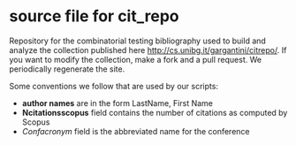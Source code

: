 
# source file for cit_repo

Repository for the combinatorial testing bibliography  used to build and analyze the collection published here http://cs.unibg.it/gargantini/citrepo/.
If you want to modify the collection, make a fork and a pull request. We periodically regenerate the site.

Some conventions we follow that are used by our scripts:

   * **author names** are in the form LastName, First Name 
   * **Ncitationsscopus** field contains the number of citations as computed by Scopus
   * *Confacronym* field is the abbreviated name for the conference

